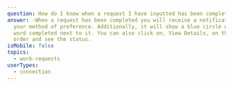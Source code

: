```yaml
---
question: How do I know when a request I have inputted has been completed?
answer: -When a request has been completed you will receive a notification via
  your method of preference. Additionally, it will show a blue circle with the
  word completed next to it. You can also click on, View Details, on the work
  order and see the status.
isMobile: false
topics:
  - work-requests
userTypes:
  - connection
---
```

